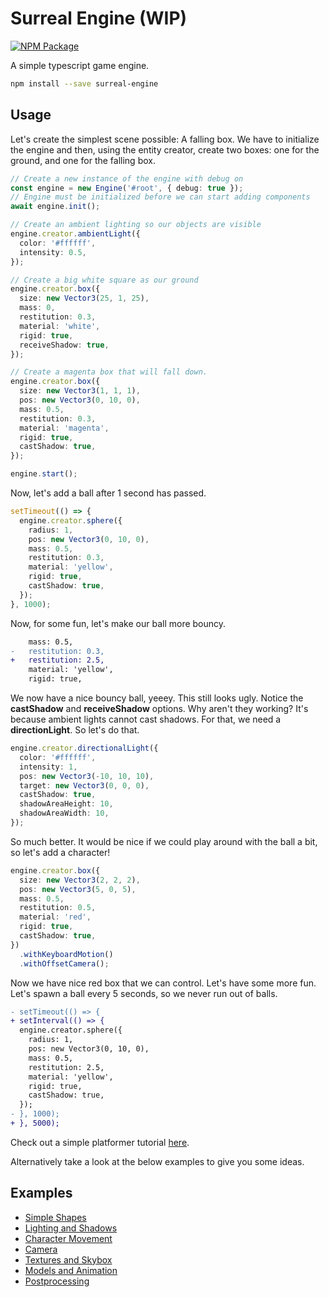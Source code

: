 # Surreal Engine (WIP)

[![NPM Package][npm]][npm-url]

A simple typescript game engine.

```sh
npm install --save surreal-engine
```

## Usage

Let's create the simplest scene possible: A falling box. We have to initialize the engine and then, using the
entity creator, create two boxes: one for the ground, and one for the falling box.

```ts
// Create a new instance of the engine with debug on
const engine = new Engine('#root', { debug: true });
// Engine must be initialized before we can start adding components
await engine.init();

// Create an ambient lighting so our objects are visible
engine.creator.ambientLight({
  color: '#ffffff',
  intensity: 0.5,
});

// Create a big white square as our ground
engine.creator.box({
  size: new Vector3(25, 1, 25),
  mass: 0,
  restitution: 0.3,
  material: 'white',
  rigid: true,
  receiveShadow: true,
});

// Create a magenta box that will fall down.
engine.creator.box({
  size: new Vector3(1, 1, 1),
  pos: new Vector3(0, 10, 0),
  mass: 0.5,
  restitution: 0.3,
  material: 'magenta',
  rigid: true,
  castShadow: true,
});

engine.start();
```

Now, let's add a ball after 1 second has passed.

```ts
setTimeout(() => {
  engine.creator.sphere({
    radius: 1,
    pos: new Vector3(0, 10, 0),
    mass: 0.5,
    restitution: 0.3,
    material: 'yellow',
    rigid: true,
    castShadow: true,
  });
}, 1000);
```

Now, for some fun, let's make our ball more bouncy.

```diff
    mass: 0.5,
-   restitution: 0.3,
+   restitution: 2.5,
    material: 'yellow',
    rigid: true,
```

We now have a nice bouncy ball, yeeey. This still looks ugly. Notice the **castShadow** and
**receiveShadow** options. Why aren't they working? It's because ambient lights cannot cast
shadows. For that, we need a **directionLight**. So let's do that.

```ts
engine.creator.directionalLight({
  color: '#ffffff',
  intensity: 1,
  pos: new Vector3(-10, 10, 10),
  target: new Vector3(0, 0, 0),
  castShadow: true,
  shadowAreaHeight: 10,
  shadowAreaWidth: 10,
});
```

So much better. It would be nice if we could play around with the ball a bit, so let's add
a character!

```ts
engine.creator.box({
  size: new Vector3(2, 2, 2),
  pos: new Vector3(5, 0, 5),
  mass: 0.5,
  restitution: 0.5,
  material: 'red',
  rigid: true,
  castShadow: true,
})
  .withKeyboardMotion()
  .withOffsetCamera();
```

Now we have nice red box that we can control. Let's have some more fun. Let's spawn a ball every 5 seconds,
so we never run out of balls.

```diff
- setTimeout(() => {
+ setInterval(() => {
  engine.creator.sphere({
    radius: 1,
    pos: new Vector3(0, 10, 0),
    mass: 0.5,
    restitution: 2.5,
    material: 'yellow',
    rigid: true,
    castShadow: true,
  });
- }, 1000);
+ }, 5000);
```

Check out a simple platformer tutorial [here](./examples/game-1-platformer/index.ts).

Alternatively take a look at the below examples to give you some ideas.

## Examples

- [Simple Shapes](./examples/1-simple-shapes/index.ts)
- [Lighting and Shadows](./examples/2-lighting-shadows-fog/index.ts)
- [Character Movement](./examples/4-character-movement/index.ts)
- [Camera](./examples/5-camera/index.ts)
- [Textures and Skybox](./examples/6-textures-and-skybox/index.ts)
- [Models and Animation](./examples/7-models-and-animation/index.ts)
- [Postprocessing](./examples/8-postprocessing/index.ts)

[npm]: https://img.shields.io/npm/v/surreal-engine
[npm-url]: https://www.npmjs.com/package/surreal-engine
